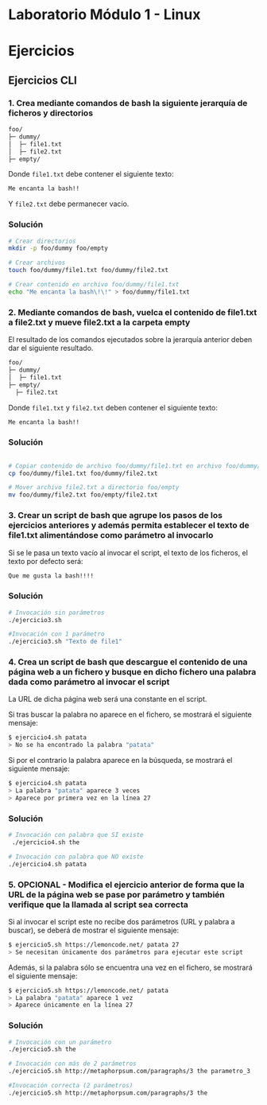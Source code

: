 # Laboratorio Módulo 1 - Linux
# Ejercicios

## Ejercicios CLI

### 1. Crea mediante comandos de bash la siguiente jerarquía de ficheros y directorios

```bash
foo/
├─ dummy/
│  ├─ file1.txt
│  ├─ file2.txt
├─ empty/
```

Donde `file1.txt` debe contener el siguiente texto:

```bash
Me encanta la bash!!
```

Y `file2.txt` debe permanecer vacío.

### Solución
```bash
# Crear directorios
mkdir -p foo/dummy foo/empty

# Crear archivos
touch foo/dummy/file1.txt foo/dummy/file2.txt

# Crear contenido en archivo foo/dummy/file1.txt
echo "Me encanta la bash\!\!" > foo/dummy/file1.txt
```

### 2. Mediante comandos de bash, vuelca el contenido de file1.txt a file2.txt y mueve file2.txt a la carpeta empty

El resultado de los comandos ejecutados sobre la jerarquía anterior deben dar el siguiente resultado.

```bash
foo/
├─ dummy/
│  ├─ file1.txt
├─ empty/
  ├─ file2.txt
```

Donde `file1.txt` y `file2.txt` deben contener el siguiente texto:

```bash
Me encanta la bash!!
```

### Solución
```bash

# Copiar contenido de archivo foo/dummy/file1.txt en archivo foo/dummy/file2.txt
cp foo/dummy/file1.txt foo/dummy/file2.txt

# Mover archivo file2.txt a directorio foo/empty 
mv foo/dummy/file2.txt foo/empty/file2.txt
```

### 3. Crear un script de bash que agrupe los pasos de los ejercicios anteriores y además permita establecer el texto de file1.txt alimentándose como parámetro al invocarlo

Si se le pasa un texto vacío al invocar el script, el texto de los ficheros, el texto por defecto será:

```bash
Que me gusta la bash!!!!
```
### Solución
```bash
# Invocación sin parámetros
./ejercicio3.sh

#Invocación con 1 parámetro
./ejercicio3.sh "Texto de file1"
```

### 4. Crea un script de bash que descargue el contenido de una página web a un fichero y busque en dicho fichero una palabra dada como parámetro al invocar el script

La URL de dicha página web será una constante en el script.

Si tras buscar la palabra no aparece en el fichero, se mostrará el siguiente mensaje:

```bash
$ ejercicio4.sh patata
> No se ha encontrado la palabra "patata"
```

Si por el contrario la palabra aparece en la búsqueda, se mostrará el siguiente mensaje:

```bash
$ ejercicio4.sh patata
> La palabra "patata" aparece 3 veces
> Aparece por primera vez en la línea 27
```

### Solución
```bash
# Invocación con palabra que SÍ existe
 ./ejercicio4.sh the

# Invocación con palabra que NO existe
./ejercicio4.sh patata
```

### 5. OPCIONAL - Modifica el ejercicio anterior de forma que la URL de la página web se pase por parámetro y también verifique que la llamada al script sea correcta

Si al invocar el script este no recibe dos parámetros (URL y palabra a buscar), se deberá de mostrar el siguiente mensaje:

```bash
$ ejercicio5.sh https://lemoncode.net/ patata 27
> Se necesitan únicamente dos parámetros para ejecutar este script
```

Además, si la palabra sólo se encuentra una vez en el fichero, se mostrará el siguiente mensaje:

```bash
$ ejercicio5.sh https://lemoncode.net/ patata
> La palabra "patata" aparece 1 vez
> Aparece únicamente en la línea 27
```

### Solución
```bash
# Invocación con un parámetro
./ejercicio5.sh the

# Invocación con más de 2 parámetros 
./ejercicio5.sh http://metaphorpsum.com/paragraphs/3 the parametro_3

#Invocación correcta (2 parámetros) 
./ejercicio5.sh http://metaphorpsum.com/paragraphs/3 the
```
